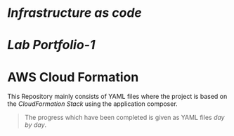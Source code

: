 # *Infrastructure as code*
# *Lab Portfolio-1*
# AWS Cloud Formation
  This Repository mainly consists of YAML files where the project is based on the *CloudFormation Stack* using the application composer.
> The progress which have been completed is given as YAML files *day by day*.


